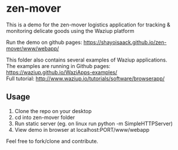 zen-mover
================
This is a demo for the zen-mover logistics application for tracking & monitoring delicate goods using the Waziup platform

Run the demo on github pages: https://shayoisaack.github.io/zen-mover/www/webapp/

This folder also contains several examples of Waziup applications.   
The examples are running in Github pages: https://waziup.github.io/WaziApps-examples/   
Full tutorial: http://www.waziup.io/tutorials/software/browserapp/   

Usage
-----

1. Clone the repo on your desktop
2. cd into zen-mover folder
3. Run static server (eg. on linux run python -m SimpleHTTPServer)
4. View demo in browser at localhost:PORT/www/webapp

Feel free to fork/clone and contribute.
